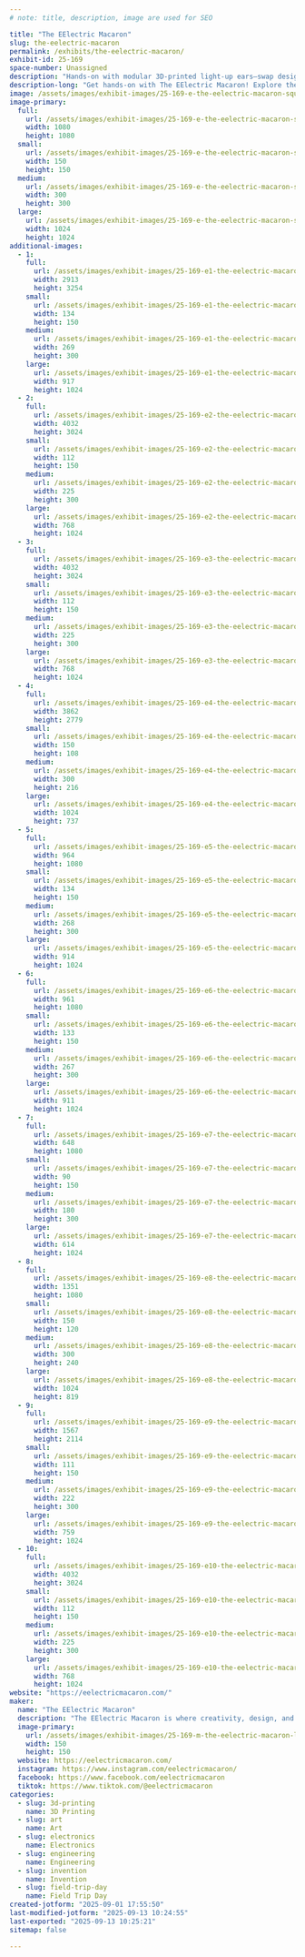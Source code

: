 ```yaml
---
# note: title, description, image are used for SEO

title: "The EElectric Macaron"
slug: the-eelectric-macaron
permalink: /exhibits/the-eelectric-macaron/
exhibit-id: 25-169
space-number: Unassigned
description: "Hands-on with modular 3D-printed light-up ears—swap designs, change colors, and spark creativity!"
description-long: "Get hands-on with The EElectric Macaron! Explore the magic of modular 3D-printed design. Experiment with customizable light-up units, swapping ear designs and playing with color-changing lights to match moods, outfits, or favorite characters. These same units can also transform into glowing home décor, bringing a spark of creativity to bookshelves, desks, and cozy corners. Learn how creativity, technology, and design come together to create a unique unit for both wearable magic and personalized spaces."
image: /assets/images/exhibit-images/25-169-e-the-eelectric-macaron-squaregrid-2-grid-maker-300x300.png
image-primary: 
  full:
    url: /assets/images/exhibit-images/25-169-e-the-eelectric-macaron-squaregrid-2-grid-maker-full.png
    width: 1080
    height: 1080
  small:
    url: /assets/images/exhibit-images/25-169-e-the-eelectric-macaron-squaregrid-2-grid-maker-150x150.png
    width: 150
    height: 150
  medium:
    url: /assets/images/exhibit-images/25-169-e-the-eelectric-macaron-squaregrid-2-grid-maker-300x300.png
    width: 300
    height: 300
  large:
    url: /assets/images/exhibit-images/25-169-e-the-eelectric-macaron-squaregrid-2-grid-maker-1024x1024.png
    width: 1024
    height: 1024
additional-images: 
  - 1:
    full:
      url: /assets/images/exhibit-images/25-169-e1-the-eelectric-macaron-alice-bag-full.jpg
      width: 2913
      height: 3254
    small:
      url: /assets/images/exhibit-images/25-169-e1-the-eelectric-macaron-alice-bag-134x150.jpg
      width: 134
      height: 150
    medium:
      url: /assets/images/exhibit-images/25-169-e1-the-eelectric-macaron-alice-bag-269x300.jpg
      width: 269
      height: 300
    large:
      url: /assets/images/exhibit-images/25-169-e1-the-eelectric-macaron-alice-bag-917x1024.jpg
      width: 917
      height: 1024
  - 2:
    full:
      url: /assets/images/exhibit-images/25-169-e2-the-eelectric-macaron-lights-out-full.jpg
      width: 4032
      height: 3024
    small:
      url: /assets/images/exhibit-images/25-169-e2-the-eelectric-macaron-lights-out-112x150.jpg
      width: 112
      height: 150
    medium:
      url: /assets/images/exhibit-images/25-169-e2-the-eelectric-macaron-lights-out-225x300.jpg
      width: 225
      height: 300
    large:
      url: /assets/images/exhibit-images/25-169-e2-the-eelectric-macaron-lights-out-768x1024.jpg
      width: 768
      height: 1024
  - 3:
    full:
      url: /assets/images/exhibit-images/25-169-e3-the-eelectric-macaron-caught-up-full.jpg
      width: 4032
      height: 3024
    small:
      url: /assets/images/exhibit-images/25-169-e3-the-eelectric-macaron-caught-up-112x150.jpg
      width: 112
      height: 150
    medium:
      url: /assets/images/exhibit-images/25-169-e3-the-eelectric-macaron-caught-up-225x300.jpg
      width: 225
      height: 300
    large:
      url: /assets/images/exhibit-images/25-169-e3-the-eelectric-macaron-caught-up-768x1024.jpg
      width: 768
      height: 1024
  - 4:
    full:
      url: /assets/images/exhibit-images/25-169-e4-the-eelectric-macaron-alice-flowers-full.jpg
      width: 3862
      height: 2779
    small:
      url: /assets/images/exhibit-images/25-169-e4-the-eelectric-macaron-alice-flowers-150x108.jpg
      width: 150
      height: 108
    medium:
      url: /assets/images/exhibit-images/25-169-e4-the-eelectric-macaron-alice-flowers-300x216.jpg
      width: 300
      height: 216
    large:
      url: /assets/images/exhibit-images/25-169-e4-the-eelectric-macaron-alice-flowers-1024x737.jpg
      width: 1024
      height: 737
  - 5:
    full:
      url: /assets/images/exhibit-images/25-169-e5-the-eelectric-macaron-apple-banner-full.jpeg
      width: 964
      height: 1080
    small:
      url: /assets/images/exhibit-images/25-169-e5-the-eelectric-macaron-apple-banner-134x150.jpeg
      width: 134
      height: 150
    medium:
      url: /assets/images/exhibit-images/25-169-e5-the-eelectric-macaron-apple-banner-268x300.jpeg
      width: 268
      height: 300
    large:
      url: /assets/images/exhibit-images/25-169-e5-the-eelectric-macaron-apple-banner-914x1024.jpeg
      width: 914
      height: 1024
  - 6:
    full:
      url: /assets/images/exhibit-images/25-169-e6-the-eelectric-macaron-dragon-banner-full.jpeg
      width: 961
      height: 1080
    small:
      url: /assets/images/exhibit-images/25-169-e6-the-eelectric-macaron-dragon-banner-133x150.jpeg
      width: 133
      height: 150
    medium:
      url: /assets/images/exhibit-images/25-169-e6-the-eelectric-macaron-dragon-banner-267x300.jpeg
      width: 267
      height: 300
    large:
      url: /assets/images/exhibit-images/25-169-e6-the-eelectric-macaron-dragon-banner-911x1024.jpeg
      width: 911
      height: 1024
  - 7:
    full:
      url: /assets/images/exhibit-images/25-169-e7-the-eelectric-macaron-winter-banner-full.jpeg
      width: 648
      height: 1080
    small:
      url: /assets/images/exhibit-images/25-169-e7-the-eelectric-macaron-winter-banner-90x150.jpeg
      width: 90
      height: 150
    medium:
      url: /assets/images/exhibit-images/25-169-e7-the-eelectric-macaron-winter-banner-180x300.jpeg
      width: 180
      height: 300
    large:
      url: /assets/images/exhibit-images/25-169-e7-the-eelectric-macaron-winter-banner-614x1024.jpeg
      width: 614
      height: 1024
  - 8:
    full:
      url: /assets/images/exhibit-images/25-169-e8-the-eelectric-macaron-buildyourown-pink-polka-full.jpg
      width: 1351
      height: 1080
    small:
      url: /assets/images/exhibit-images/25-169-e8-the-eelectric-macaron-buildyourown-pink-polka-150x120.jpg
      width: 150
      height: 120
    medium:
      url: /assets/images/exhibit-images/25-169-e8-the-eelectric-macaron-buildyourown-pink-polka-300x240.jpg
      width: 300
      height: 240
    large:
      url: /assets/images/exhibit-images/25-169-e8-the-eelectric-macaron-buildyourown-pink-polka-1024x819.jpg
      width: 1024
      height: 819
  - 9:
    full:
      url: /assets/images/exhibit-images/25-169-e9-the-eelectric-macaron-mal-nat-full.jpg
      width: 1567
      height: 2114
    small:
      url: /assets/images/exhibit-images/25-169-e9-the-eelectric-macaron-mal-nat-111x150.jpg
      width: 111
      height: 150
    medium:
      url: /assets/images/exhibit-images/25-169-e9-the-eelectric-macaron-mal-nat-222x300.jpg
      width: 222
      height: 300
    large:
      url: /assets/images/exhibit-images/25-169-e9-the-eelectric-macaron-mal-nat-759x1024.jpg
      width: 759
      height: 1024
  - 10:
    full:
      url: /assets/images/exhibit-images/25-169-e10-the-eelectric-macaron-mal-bag-full.jpg
      width: 4032
      height: 3024
    small:
      url: /assets/images/exhibit-images/25-169-e10-the-eelectric-macaron-mal-bag-112x150.jpg
      width: 112
      height: 150
    medium:
      url: /assets/images/exhibit-images/25-169-e10-the-eelectric-macaron-mal-bag-225x300.jpg
      width: 225
      height: 300
    large:
      url: /assets/images/exhibit-images/25-169-e10-the-eelectric-macaron-mal-bag-768x1024.jpg
      width: 768
      height: 1024
website: "https://eelectricmacaron.com/"
maker: 
  name: "The EElectric Macaron"
  description: "The EElectric Macaron is where creativity, design, and technology come together to create magical light-up ears. Each pair features 3D printed components, and a unique modular system, allowing designs and colors to be mixed, matched, and customized in seconds. Inspired by fandoms, fashion, and personal expression, these ears are more than just accessories—they’re interactive art. Perfect for cosplay, park hopping, and parties, they also extend beyond wearable magic. The same light-up units can be used for home décor, adding a personalized glow to bookshelves, desks, and creative spaces. Each piece bringing enchantment to everyday life."
  image-primary:
    url: /assets/images/exhibit-images/25-169-m-the-eelectric-macaron-logo-pastel-purplebackground-150x150.png
    width: 150
    height: 150
  website: https://eelectricmacaron.com/
  instagram: https://www.instagram.com/eelectricmacaron/
  facebook: https://www.facebook.com/eelectricmacaron
  tiktok: https://www.tiktok.com/@eelectricmacaron
categories: 
  - slug: 3d-printing
    name: 3D Printing
  - slug: art
    name: Art
  - slug: electronics
    name: Electronics
  - slug: engineering
    name: Engineering
  - slug: invention
    name: Invention
  - slug: field-trip-day
    name: Field Trip Day
created-jotform: "2025-09-01 17:55:50"
last-modified-jotform: "2025-09-13 10:24:55"
last-exported: "2025-09-13 10:25:21"
sitemap: false

---
```

